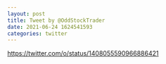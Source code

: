 ```yaml
--- 
layout: post 
title: Tweet by @OddStockTrader 
date: 2021-06-24 1624541593 
categories: twitter 
--- 
```

https://twitter.com/o/status/1408055590966886421